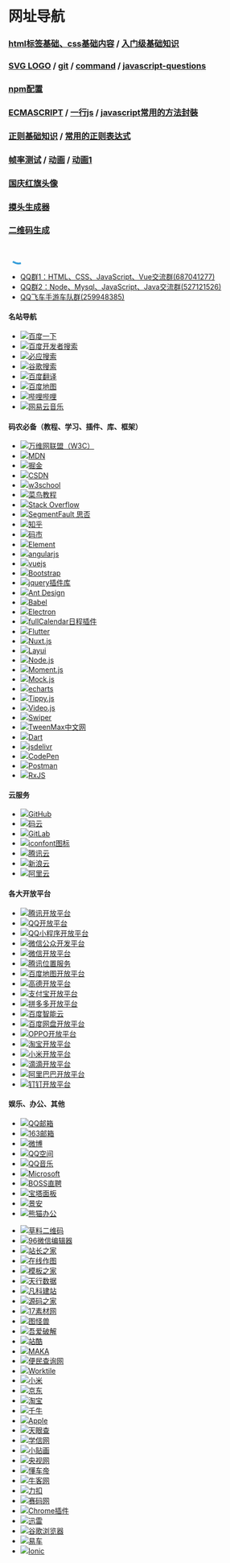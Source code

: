 # 网址导航

<meta name="referrer" content="never" />
<meta name="keywords" content="简单导航,上网导航,网站导航,网址导航,网址大全" />
<meta name="description" content="最简洁的网址导航网站大全，办公白领设计师行业推荐比较好用的绿色小清新上网主页。企业实用工具综合极简商务风格，简单干净，简约个性官方网页。" />
<link rel="stylesheet" href="css/base.css">

### [html标签基础、css基础内容](study/html.md) / [入门级基础知识](study/入门级基础知识.md)
### [SVG LOGO](logo.md) / [git](study/git.md) / [command](study/command.md) / [javascript-questions](study/javascript-questions.md)
### [npm配置](npm.md)
### [ECMASCRIPT](study/ecmascript.md) / [一行js](study/0001.md) / [javascript常用的方法封裝](study/0002.md)
### [正则基础知识](study/reg.md) / [常用的正则表达式](study/reg1.md)
### [帧率测试](frameratetest.html) / [动画](vsbm.html) / [动画1](vsbm1.html)
### [国庆红旗头像](/avatar-editor)
### [摸头生成器](/petpet)
### [二维码生成](/qrcode)

<svg width="40px" height="40px" viewBox="0 0 44 44" xmlns="http://www.w3.org/2000/svg">
  <circle cx="22" cy="22" r="20" fill="none" stroke="#359dda" stroke-width="4">
    <animate attributeName="stroke-dasharray" from="4,126" to="130,126" dur="1.5" repeatCount="indefinite" />
    <animate attributeName="stroke-dashoffset" from="0" to="-130" dur="1.5" repeatCount="indefinite" />
    <animateTransform attributeName="transform" attributeType="XML" type="rotate" from="0 22 22" to="360 22 22" dur="2" repeatCount="indefinite">
    </animateTransform>
  </circle>
</svg>

<div class="urlList"></div>

* [QQ群1：HTML、CSS、JavaScript、Vue交流群(687041277)](https://qm.qq.com/cgi-bin/qm/qr?k=6d4Oyx0Crs0-snOSO6-9YWHzYk4rzxVW&jump_from=webapi "QQ群1：HTML、CSS、JavaScript、Vue交流群(687041277)")
* [QQ群2：Node、Mysql、JavaScript、Java交流群(527121526)](https://qm.qq.com/cgi-bin/qm/qr?k=SjSJuT8zxED3xr9RU6nt6qf7w2O9twmx&jump_from=webapi "QQ群2：Node、Mysql、JavaScript、Java交流群(527121526)")
* [QQ飞车手游车队群(259948385)](https://qm.qq.com/cgi-bin/qm/qr?k=6d4Oyx0Crs0-snOSO6-9YWHzYk4rzxVW&jump_from=webapi "QQ飞车手游车队群(259948385)")

#### 名站导航
* [<img src="favicon/baidu.ico">百度一下](https://www.baidu.com "百度一下")
* [<img src="favicon/baidu.ico">百度开发者搜索](https://kaifa.baidu.com/ "百度开发者搜索")
* [<img src="favicon/bing.ico">必应搜索](https://www.bing.com "必应搜索")
* [<img src="favicon/google.ico">谷歌搜索](https://www.google.cn "谷歌搜索")
* [<img src="favicon/fanyi.baidu.ico">百度翻译](https://fanyi.baidu.com "百度翻译")
* [<img src="favicon/map.baidu.ico">百度地图](https://map.baidu.com "百度地图")
* [<img src="favicon/bilibili.ico">哔哩哔哩](https://www.bilibili.com "哔哩哔哩")
* [<img src="favicon/music.163.ico">网易云音乐](https://music.163.com "网易云音乐")

#### 码农必备（教程、学习、插件、库、框架）
* [<img src="favicon/w3.ico">万维网联盟（W3C）](https://www.w3.org "万维网联盟（W3C）")
* [<img src="favicon/developer.mozilla.ico">MDN](https://developer.mozilla.org "MDN")
* [<img src="favicon/juejin.ico">掘金](https://juejin.cn "掘金")
* [<img src="favicon/csdn.ico">CSDN](https://www.csdn.net "CSDN")
* [<img src="favicon/w3school.png">w3school](https://www.w3school.com.cn "w3school")
* [<img src="favicon/runoob.ico">菜鸟教程](https://www.runoob.com "菜鸟教程")
* [<img src="favicon/stackoverflow.ico">Stack Overflow](https://stackoverflow.com "Stack Overflow")
* [<img src="favicon/segmentfault.ico">SegmentFault 思否](https://segmentfault.com "SegmentFault 思否")
* [<img src="favicon/zhihu.ico">知乎](https://www.zhihu.com "知乎")
* [<img src="favicon/codemart.ico">码市](https://codemart.com "码市")
* [<img src="favicon/element.eleme.ico">Element](https://element.eleme.cn/#/zh-CN "Element")
* [<img src="favicon/angularjs.ico">angularjs](https://angularjs.org "angularjs")
* [<img src="favicon/vuejs.svg">vuejs](https://cn.vuejs.org "vuejs")
* [<img src="favicon/bootcss.ico">Bootstrap](https://www.bootcss.com "Bootstrap")
* [<img src="favicon/jq22.ico">jquery插件库](https://jq22.com "jquery插件库")
* [<img src="favicon/ant.design.png">Ant Design](https://ant.design/index-cn "Ant Design")
* [<img src="favicon/babeljs.png">Babel](https://www.babeljs.cn "Babel")
* [<img src="favicon/electronjs.ico">Electron](https://www.electronjs.org "Electron")
* [<img src="favicon/fullcalendar.ico">fullCalendar日程插件](https://fullcalendar.io "fullCalendar日程插件")
* [<img src="favicon/flutter.ico">Flutter](https://flutter.cn "Flutter")
* [<img src="favicon/nuxtjs.ico">Nuxt.js](https://www.nuxtjs.cn "Nuxt.js")
* [<img src="favicon/layui.ico">Layui](https://www.layui.com "Layui")
* [<img src="favicon/nodejs.ico">Node.js](https://nodejs.org "Node.js")
* [<img src="favicon/momentjs.png">Moment.js](http://momentjs.cn "Moment.js")
* [<img src="favicon/mockjs.svg">Mock.js](http://mockjs.com "Mock.js")
* [<img src="favicon/echarts.png">echarts](https://echarts.apache.org "echarts")
* [<img src="favicon/tippyjs.png">Tippy.js](https://tippyjs.bootcss.com "Tippy.js")
* [<img src="favicon/videojs.ico">Video.js](https://videojs.com "Video.js")
* [<img src="favicon/swiperjs.png">Swiper](https://swiperjs.com "Swiper")
* [<img src="favicon/tweenmax.ico">TweenMax中文网](https://www.tweenmax.com.cn "TweenMax中文网")
* [<img src="favicon/dartcn.png">Dart](https://dart.dev/ "Dart")
* [<img src="favicon/jsdelivr.ico">jsdelivr](https://www.jsdelivr.com "jsdelivr")
* [<img src="favicon/codepen.ico">CodePen](https://codepen.io "CodePen")
* [<img src="favicon/postman.ico">Postman](https://www.postman.com "Postman")
* [<img src="https://rxjs.dev/assets/images/favicons/favicon.ico">RxJS](https://rxjs.dev/ "RxJS")

#### 云服务
* [<img src="favicon/github.ico">GitHub](https://github.com "GitHub")
* [<img src="favicon/gitee.ico">码云](https://gitee.com "码云")
* [<img src="favicon/gitlab.ico">GitLab](https://gitlab.com "GitLab")
* [<img src="favicon/iconfont.ico">iconfont图标](https://iconfont.cn "iconfont图标")
* [<img src="favicon/cloud.tencent.ico">腾讯云](https://cloud.tencent.com "腾讯云")
* [<img src="favicon/sinacloud.ico">新浪云](https://www.sinacloud.com "新浪云")
* [<img src="favicon/aliyun.ico">阿里云](https://www.aliyun.com "阿里云")

#### 各大开放平台
* [<img src="favicon/open.tencent.ico">腾讯开放平台](https://open.tencent.com "腾讯开放平台")
* [<img src="favicon/om.qq.ico">QQ开放平台](https://om.qq.com "QQ开放平台")
* [<img src="favicon/q.qq.ico">QQ小程序开放平台](https://q.qq.com/#/ "QQ小程序开放平台")
* [<img src="favicon/weixin.qq.ico">微信公众开发平台](https://mp.weixin.qq.com "微信公众开发平台")
* [<img src="favicon/weixin.qq.ico">微信开放平台](https://open.weixin.qq.com "微信开放平台")
* [<img src="favicon/map.qq.ico">腾讯位置服务](https://lbs.qq.com "腾讯位置服务")
* [<img src="favicon/map.baidu.ico">百度地图开放平台](https://lbsyun.baidu.com "百度地图开放平台")
* [<img src="favicon/amap.ico">高德开放平台](https://developer.amap.com "高德开放平台")
* [<img src="favicon/alipay.ico">支付宝开放平台](https://open.alipay.com "支付宝开放平台")
* [<img src="favicon/pinduoduo.ico">拼多多开放平台](https://open.pinduoduo.com "拼多多开放平台")
* [<img src="favicon/cloud.baidu.ico">百度智能云](https://cloud.baidu.com "百度智能云")
* [<img src="favicon/pan.baidu.ico">百度网盘开放平台](https://pan.baidu.com "百度网盘开放平台")
* [<img src="favicon/oppomobile.ico">OPPO开放平台](https://open.oppomobile.com "OPPO开放平台")
* [<img src="favicon/taobao.ico">淘宝开放平台](https://open.taobao.com "淘宝开放平台")
* [<img src="favicon/mi.ico">小米开放平台](https://dev.mi.com "小米开放平台")
* [<img src="favicon/xiaojukeji.ico">滴滴开放平台](https://open.xiaojukeji.com "滴滴开放平台")
* [<img src="favicon/1688.ico">阿里巴巴开放平台](https://open.1688.com "阿里巴巴开放平台")
* [<img src="favicon/open.dingtalk.png">钉钉开放平台](https://open.dingtalk.com "钉钉开放平台")

#### 娱乐、办公、其他
* [<img src="favicon/mail.qq.ico">QQ邮箱](https://mail.qq.com "QQ邮箱")
* [<img src="favicon/mail.163.ico">163邮箱](https://mail.163.com "163邮箱")
* [<img src="favicon/weibo.ico">微博](https://www.weibo.com "微博")
* [<img src="favicon/qzone.qq.ico">QQ空间](https://qzone.qq.com "QQ空间")
* [<img src="favicon/y.qq.ico">QQ音乐](https://y.qq.com "QQ音乐")
* [<img src="favicon/microsoft.ico">Microsoft](https://www.microsoft.com/zh-cn "Microsoft")
* [<img src="favicon/zhipin.ico">BOSS直聘](https://www.zhipin.com "BOSS直聘")
* [<img src="favicon/bt.ico">宝塔面板](https://www.bt.cn "宝塔面板")
* [<img src="favicon/zzidc.ico">景安](https://www.zzidc.com "景安")
* [<img src="favicon/tukuppt.ico">熊猫办公](https://www.tukuppt.com "熊猫办公")
<!-- * [<img src="favicon/lanhuapp.ico">蓝湖](https://lanhuapp.com "蓝湖") -->
* [<img src="favicon/cli.ico">草料二维码](https://cli.im "草料二维码")
* [<img src="favicon/96weixin.ico">96微信编辑器](https://bj.96weixin.com "96微信编辑器")
* [<img src="favicon/chinaz.ico">站长之家](https://www.chinaz.com "站长之家")
* [<img src="favicon/processon.ico">在线作图](https://processon.com "在线作图")
* [<img src="favicon/cssmoban.ico">模板之家](http://www.cssmoban.com "模板之家")
* [<img src="favicon/tianapi.ico">天行数据](https://www.tianapi.com "天行数据")
* [<img src="favicon/fkw.ico">凡科建站](https://fkw.com "凡科建站")
* [<img src="favicon/mycodes.ico">源码之家](https://www.mycodes.net "源码之家")
* [<img src="favicon/17sucai.ico">17素材网](https://www.17sucai.com "17素材网")
* [<img src="favicon/818ps.ico">图怪兽](https://818ps.com "图怪兽")
* [<img src="favicon/52pojie.ico">吾爱破解](https://www.52pojie.cn "吾爱破解")
* [<img src="favicon/zcool.ico">站酷](https://www.zcool.com.cn "站酷")
* [<img src="favicon/maka.ico">MAKA](https://maka.im "MAKA")
* [<img src="favicon/51240.ico">便民查询网](https://www.51240.com "便民查询网")
* [<img src="favicon/worktile.ico">Worktile](https://worktile.com "Worktile")
* [<img src="favicon/mi.ico">小米](https://www.mi.com "小米")
* [<img src="favicon/jd.ico">京东](https://www.jd.com "京东")
* [<img src="favicon/taobao.ico">淘宝](https://www.taobao.com "淘宝")
* [<img src="favicon/myseller.taobao.ico">千牛](https://myseller.taobao.com "千牛")
* [<img src="favicon/apple.ico">Apple](https://apple.com.cn "Apple")
* [<img src="favicon/tianyancha.ico">天眼查](https://www.tianyancha.com "天眼查")
* [<img src="favicon/chsi.ico">学信网](https://www.chsi.com.cn "学信网")
* [<img src="favicon/smallsticker.ico">小贴画](https://smallsticker.com "小贴画")
* [<img src="favicon/cctv.ico">央视网](https://www.cctv.com "央视网")
* [<img src="favicon/dongchedi.png">懂车帝](https://www.dongchedi.com "懂车帝")
* [<img src="favicon/nowcoder.ico">牛客网](https://nowcoder.com "牛客网")
* [<img src="favicon/leetcode-cn.ico">力扣](https://leetcode-cn.com "力扣")
* [<img src="favicon/acmcoder.ico">赛码网](https://www.acmcoder.com "赛码网")
* [<img src="favicon/extfans.ico">Chrome插件](https://www.extfans.com "Chrome插件")
* [<img src="favicon/xunlei.ico">迅雷](https://www.xunlei.com "迅雷")
* [<img src="favicon/chrome.google.png">谷歌浏览器](https://www.google.cn/chrome "谷歌浏览器")
* [<img src="favicon/yiche.ico">易车](https://www.yiche.com "易车")
* [<img src="favicon/ionicframework.ico">Ionic](https://ionicframework.com "Ionic")
